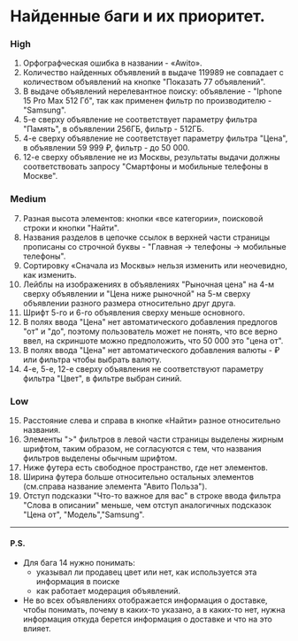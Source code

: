 # Найденные баги и их приоритет.  

### High
1. Орфографческая ошибка в названии - «Awito». 
2. Количество найденных объявлений в выдаче 119989 не совпадает с количеством объявлений на кнопке "Показать 77 объявлений".
3. В выдаче объявлений нерелевантное поиску: объявление - "Iphone 15 Pro Max 512 Гб", так как применен фильтр по производителю - "Samsung".
4. 5-е сверху объявление не соответствует параметру фильтра "Память", в объявлении 256ГБ, фильтр - 512ГБ.
5. 4-е сверху объявление не соответствует параметру фильтра "Цена", в объявлении 59 999 ₽, фильтр - до 50 000. 
6. 12-е сверху объявление не из Москвы, результаты выдачи должны соответствовать запросу "Смартфоны и мобильные телефоны в Москве".

### Medium
7. Разная высота элементов: кнопки «все категории», поисковой строки и кнопки "Найти".
8. Названия разделов в цепочке ссылок в верхней части страницы прописаны со строчной буквы - "Главная → телефоны → мобильные телефоны".
9. Сортировку «Сначала из Москвы» нельзя изменить или неочевидно, как изменить.
10. Лейблы на изображениях в объявлениях "Рыночная цена" на 4-м сверху объявлении и "Цена ниже рыночной" на 5-м сверху объявлении разного размера относительно друг друга. 
11. Шрифт 5-го и 6-го объявления сверху меньше основного.
12. В полях ввода "Цена" нет автоматического добавления предлогов "от" и "до", поэтому пользователь может не понять, что все верно ввел, на скриншоте можно предположить, что 50 000 это "цена от".
13. В полях ввода "Цена" нет автоматического добавления валюты - ₽ или фильтра чтобы выбрать валюту.
14. 4-е, 5-е, 12-е сверху объявления не соответствуют параметру фильтра "Цвет", в фильтре выбран синий.

### Low 
15. Расстояние слева и справа в кнопке «Найти» разное относительно названия.
16. Элементы ">" фильтров в левой части страницы выделены жирным шрифтом, таким образом, не согласуются с тем, что названия фильтров выделены обычным шрифтом.
17. Ниже футера есть свободное пространство, где нет элементов.
18. Ширина футера больше относительно остальных элементов (см.справа название элемента "Авито Польза").
19. Отступ подсказки "Что-то важное для вас" в строке ввода фильтра "Слова в описании" меньше, чем отступ аналогичных подсказок "Цена от", "Модель","Samsung".
___

#### P.S. 

* Для бага 14 нужно понимать:
  * указывал ли продавец цвет или нет, как используется эта информация в поиске
  * как работает модерация объявлений.
* Не во всех объявлениях отображается информация о доставке, чтобы понимать, почему в каких-то указано, а в каких-то нет, нужна информация откуда берется информация о доставке и что на это влияет. 


